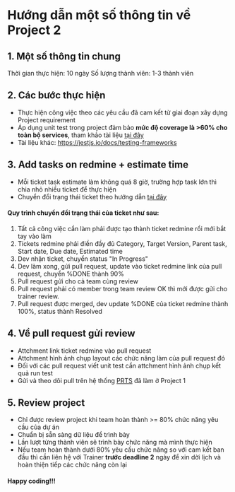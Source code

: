 # Hướng dẫn một số thông tin về Project 2

## 1. Một số thông tin chung
Thời gian thực hiện: 10 ngày
Số lượng thành viên: 1-3 thành viên

## 2. Các bước thực hiện
- Thực hiện công việc theo các yêu cầu đã cam kết từ giai đoạn xây dựng Project requirement
- Áp dụng unit test trong project đảm bảo **mức độ coverage là >60% cho toàn bộ services**, tham khảo tài liệu [tại đây](https://www.albertgao.xyz/2017/05/24/how-to-test-expressjs-with-jest-and-supertest/)
- Tài liệu khác: https://jestjs.io/docs/testing-frameworks

## 3. Add tasks on redmine + estimate time
- Mỗi ticket task estimate làm không quá 8 giờ, trường hợp task lớn thì chia nhỏ nhiều ticket để thực hiện
- Chuyển đổi trạng thái ticket theo hướng dẫn [tại đây](https://github.com/framgia/Training-Guideline/blob/master/WorkingProcess/redmine/redmine.md)

#### Quy trình chuyển đổi trạng thái của ticket như sau:
1. Tất cả công việc cần làm phải được tạo thành ticket redmine rồi mới bắt tay vào làm
2. Tickets redmine phải điền đầy đủ Category, Target Version, Parent task, Start date, Due date, Estimated time
3. Dev nhận ticket, chuyển status "In Progress"
4. Dev làm xong, gửi pull request, update vào ticket redmine link của pull request, chuyển %DONE thành 90%
5. Pull request gửi cho cả team cùng review
6. Pull request phải có member trong team review OK thì mới được gửi cho trainer review.
7. Pull request được merged, dev update %DONE của ticket redmine thành 100%, status thành Resolved

## 4. Về pull request gửi review
- Attchment link ticket redmine vào pull request
- Attchment hình ảnh chụp layout các chức năng làm của pull request đó
- Đối với các pull request viết unit test cần attchment hình ảnh chụp kết quả run test
- Gửi và theo dõi pull trên hệ thống [PRTS](https://prts.sun-asterisk.vn/) đã làm ở Project 1

## 5. Review project
- Chỉ được review project khi team hoàn thành >= 80% chức năng yêu cầu của dự án
- Chuẩn bị sẵn sàng dữ liệu để trình bày
- Lần lượt từng thành viên sẽ trình bày chức năng mà mình thực hiện
- Nếu team hoàn thành dưới 80% yêu cầu chức năng so với cam kết ban đầu thì cần liên hệ với Trainer **trước deadline 2** ngày để xin dời lịch và hoàn thiện tiếp các chức năng còn lại

#### Happy coding!!!
